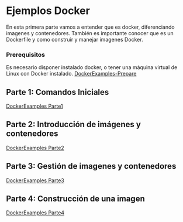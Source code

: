 # Ejemplos Docker

En esta primera parte vamos a entender que es docker, diferenciando imagenes y contenedores. También es importante conocer que es un Dockerfile y como construir y manejar imagenes Docker.

### Prerequisitos
Es necesario disponer instalado docker, o tener una máquina virtual de Linux con Docker instalado.
[DockerExamples-Prepare](DockerExamples-Prepare.md "DockerExamples-Prepare.md")


## Parte 1: Comandos Iniciales

[DockerExamples Parte1](DockerExamplesParte1.md "DockerExamplesParte1.md")

## Parte 2: Introducción de imágenes y contenedores

[DockerExamples Parte2](DockerExamplesParte2.md "DockerExamplesParte2.md")

## Parte 3: Gestión de imagenes y contenedores

[DockerExamples Parte3](DockerExamplesParte3.md "DockerExamplesParte3.md")

## Parte 4: Construcción de una imagen

[DockerExamples Parte4](DockerExamplesParte4.md "DockerExamplesParte4.md")
